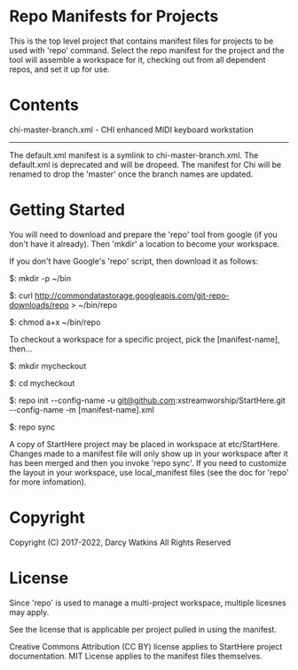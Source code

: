 Repo Manifests for Projects
===========================

This is the top level project that contains manifest files for projects to be used with 'repo' command.
Select the repo manifest for the project and the tool will assemble a workspace for it, checking out
from all dependent repos, and set it up for use.

Contents
========

chi-master-branch.xml - CHI enhanced MIDI keyboard workstation

---

The default.xml manifest is a symlink to chi-master-branch.xml.  The default.xml is deprecated and will be dropeed.
The manifest for Chi will be renamed to drop the 'master' once the branch names are updated.

Getting Started
===============

You will need to download and prepare the 'repo' tool from google (if you don't have it already).  Then 'mkdir' a location to become your workspace.

If you don't have Google's 'repo' script, then download it as follows:

  $: mkdir -p ~/bin

  $: curl http://commondatastorage.googleapis.com/git-repo-downloads/repo > ~/bin/repo

  $: chmod a+x ~/bin/repo

To checkout a workspace for a specific project, pick the [manifest-name], then...

  $: mkdir mycheckout

  $: cd mycheckout

  $: repo init --config-name -u git@github.com:xstreamworship/StartHere.git --config-name -m [manifest-name].xml

  $: repo sync

A copy of StartHere project may be placed in workspace at etc/StartHere.  Changes made to a manifest file will only
show up in your workspace after it has been merged and then you invoke 'repo sync'.  If you need to customize the
layout in your workspace, use local_manifest files (see the doc for 'repo' for more infomation).

Copyright
=========

Copyright (C) 2017-2022, Darcy Watkins
All Rights Reserved

License
=======

Since 'repo' is used to manage a multi-project workspace, multiple licesnes may apply.

See the license that is applicable per project pulled in using the manifest.

Creative Commons Attribution (CC BY) license applies to StartHere project documentation.
MIT License applies to the manifest files themselves.
